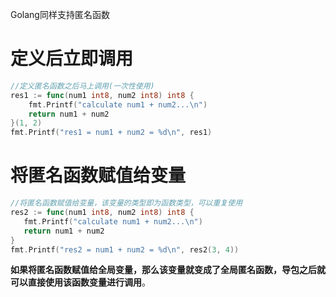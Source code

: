 Golang同样支持匿名函数

# 定义后立即调用

```go
//定义匿名函数之后马上调用(一次性使用)
res1 := func(num1 int8, num2 int8) int8 {
	fmt.Printf("calculate num1 + num2...\n")
	return num1 + num2
}(1, 2)
fmt.Printf("res1 = num1 + num2 = %d\n", res1)
```

# 将匿名函数赋值给变量

```go
//将匿名函数赋值给变量，该变量的类型即为函数类型，可以重复使用
res2 := func(num1 int8, num2 int8) int8 {
   fmt.Printf("calculate num1 + num2...\n")
   return num1 + num2
}
fmt.Printf("res2 = num1 + num2 = %d\n", res2(3, 4))
```

**如果将匿名函数赋值给全局变量，那么该变量就变成了全局匿名函数，导包之后就可以直接使用该函数变量进行调用**。

